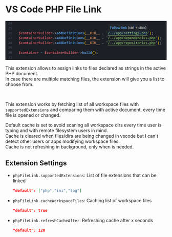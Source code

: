 # VS Code PHP File Link


![](images/php-file-link.png)

This extension allows to assign links to files declared as strings in the active PHP document.<br />
In case there are multiple matching files, the extension will give you a list to choose from.

<br />

This extension works by fetching list of all workspace files with `supportedExtensions` and comparing them with active document, every time file is opened or changed.

Default cache is set to avoid scaning all workspace dirs every time user is typing and with remote filesystem users in mind.<br />
Cache is cleared when files/dirs are being changed in vscode but I can't detect other users or apps modifying workspace files.<br />
Cache is not refreshing in background, only when is needed.<br />

## Extension Settings

* `phpFileLink.supportedExtensions`: 
    List of file extensions that can be linked
    ```json
    "default": ["php","ini","log"]
    ```

* `phpFileLink.cacheWorkspaceFiles`: 
    Caching list of workspace files
    ```json
    "default": true
    ```

* `phpFileLink.refreshCacheAfter`: 
    Refreshing cache after x seconds
    ```json
    "default": 120
    ```

